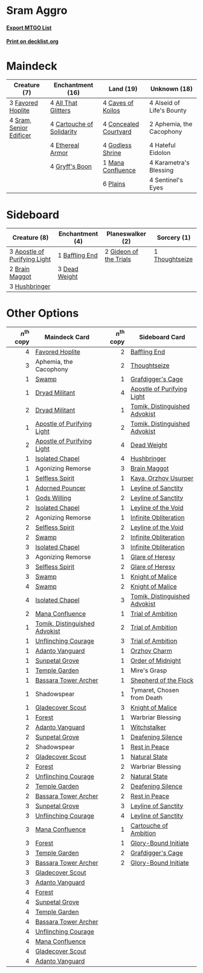 # Sram Aggro

#### [Export MTGO List](../collection/Sram%20Aggro/Sram%20Aggro.txt)
#### [Print on decklist.org](http://decklist.org/?deckmain=4%09All%20That%20Glitters%0A4%09Alseid%20of%20Life's%20Bounty%0A2%09Aphemia,%20the%20Cacophony%0A4%09Cartouche%20of%20Solidarity%0A4%09Caves%20of%20Koilos%0A4%09Concealed%20Courtyard%0A4%09Ethereal%20Armor%0A3%09Favored%20Hoplite%0A4%09Godless%20Shrine%0A4%09Gryff's%20Boon%0A4%09Hateful%20Eidolon%0A4%09Karametra's%20Blessing%0A1%09Mana%20Confluence%0A6%09Plains%0A4%09Sentinel's%20Eyes%0A4%09Sram,%20Senior%20Edificer&deckside=3%09Apostle%20of%20Purifying%20Light%0A1%09Baffling%20End%0A2%09Brain%20Maggot%0A3%09Dead%20Weight%0A2%09Gideon%20of%20the%20Trials%0A3%09Hushbringer%0A1%09Thoughtseize)
# Maindeck

|                                           Creature (7)                                           |                                          Enchantment (16)                                          |                                           Land (19)                                            |      Unknown (18)       |
|--------------------------------------------------------------------------------------------------|----------------------------------------------------------------------------------------------------|------------------------------------------------------------------------------------------------|-------------------------|
|3 [Favored Hoplite](http://gatherer.wizards.com/Pages/Card/Details.aspx?multiverseid=373596)      |4 [All That Glitters](http://gatherer.wizards.com/Pages/Card/Details.aspx?multiverseid=472964)      |4 [Caves of Koilos](http://gatherer.wizards.com/Pages/Card/Details.aspx?multiverseid=129497)    |4 Alseid of Life's Bounty|
|4 [Sram, Senior Edificer](http://gatherer.wizards.com/Pages/Card/Details.aspx?multiverseid=423690)|4 [Cartouche of Solidarity](http://gatherer.wizards.com/Pages/Card/Details.aspx?multiverseid=426709)|4 [Concealed Courtyard](http://gatherer.wizards.com/Pages/Card/Details.aspx?multiverseid=417818)|2 Aphemia, the Cacophony |
|                                                                                                  |4 [Ethereal Armor](http://gatherer.wizards.com/Pages/Card/Details.aspx?multiverseid=265414)         |4 [Godless Shrine](http://gatherer.wizards.com/Pages/Card/Details.aspx?multiverseid=405099)     |4 Hateful Eidolon        |
|                                                                                                  |4 [Gryff's Boon](http://gatherer.wizards.com/Pages/Card/Details.aspx?multiverseid=409758)           |1 [Mana Confluence](http://gatherer.wizards.com/Pages/Card/Details.aspx?multiverseid=409573)    |4 Karametra's Blessing   |
|                                                                                                  |                                                                                                    |6 [Plains](http://gatherer.wizards.com/Pages/Card/Details.aspx?multiverseid=439856)             |4 Sentinel's Eyes        |


# Sideboard

|                                             Creature (8)                                              |                                     Enchantment (4)                                     |                                        Planeswalker (2)                                         |                                       Sorcery (1)                                       |
|-------------------------------------------------------------------------------------------------------|-----------------------------------------------------------------------------------------|-------------------------------------------------------------------------------------------------|-----------------------------------------------------------------------------------------|
|3 [Apostle of Purifying Light](http://gatherer.wizards.com/Pages/Card/Details.aspx?multiverseid=466760)|1 [Baffling End](http://gatherer.wizards.com/Pages/Card/Details.aspx?multiverseid=439658)|2 [Gideon of the Trials](http://gatherer.wizards.com/Pages/Card/Details.aspx?multiverseid=426716)|1 [Thoughtseize](http://gatherer.wizards.com/Pages/Card/Details.aspx?multiverseid=438676)|
|2 [Brain Maggot](http://gatherer.wizards.com/Pages/Card/Details.aspx?multiverseid=380382)              |3 [Dead Weight](http://gatherer.wizards.com/Pages/Card/Details.aspx?multiverseid=452817) |                                                                                                 |                                                                                         |
|3 [Hushbringer](http://gatherer.wizards.com/Pages/Card/Details.aspx?multiverseid=472980)               |                                                                                         |                                                                                                 |                                                                                         |


# Other Options

|*n*<sup>th</sup> copy|                                             Maindeck Card                                              |*n*<sup>th</sup> copy|                                             Sideboard Card                                             |
|--------------------:|--------------------------------------------------------------------------------------------------------|--------------------:|--------------------------------------------------------------------------------------------------------|
|                    4|[Favored Hoplite](http://gatherer.wizards.com/Pages/Card/Details.aspx?multiverseid=373596)              |                    2|[Baffling End](http://gatherer.wizards.com/Pages/Card/Details.aspx?multiverseid=439658)                 |
|                    3|Aphemia, the Cacophony                                                                                  |                    2|[Thoughtseize](http://gatherer.wizards.com/Pages/Card/Details.aspx?multiverseid=438676)                 |
|                    1|[Swamp](http://gatherer.wizards.com/Pages/Card/Details.aspx?multiverseid=439858)                        |                    1|[Grafdigger's Cage](http://gatherer.wizards.com/Pages/Card/Details.aspx?multiverseid=278452)            |
|                    1|[Dryad Militant](http://gatherer.wizards.com/Pages/Card/Details.aspx?multiverseid=456369)               |                    4|[Apostle of Purifying Light](http://gatherer.wizards.com/Pages/Card/Details.aspx?multiverseid=466760)   |
|                    2|[Dryad Militant](http://gatherer.wizards.com/Pages/Card/Details.aspx?multiverseid=456369)               |                    1|[Tomik, Distinguished Advokist](http://gatherer.wizards.com/Pages/Card/Details.aspx?multiverseid=460961)|
|                    1|[Apostle of Purifying Light](http://gatherer.wizards.com/Pages/Card/Details.aspx?multiverseid=466760)   |                    2|[Tomik, Distinguished Advokist](http://gatherer.wizards.com/Pages/Card/Details.aspx?multiverseid=460961)|
|                    2|[Apostle of Purifying Light](http://gatherer.wizards.com/Pages/Card/Details.aspx?multiverseid=466760)   |                    4|[Dead Weight](http://gatherer.wizards.com/Pages/Card/Details.aspx?multiverseid=452817)                  |
|                    1|[Isolated Chapel](http://gatherer.wizards.com/Pages/Card/Details.aspx?multiverseid=443129)              |                    4|[Hushbringer](http://gatherer.wizards.com/Pages/Card/Details.aspx?multiverseid=472980)                  |
|                    1|Agonizing Remorse                                                                                       |                    3|[Brain Maggot](http://gatherer.wizards.com/Pages/Card/Details.aspx?multiverseid=380382)                 |
|                    1|[Selfless Spirit](http://gatherer.wizards.com/Pages/Card/Details.aspx?multiverseid=414332)              |                    1|[Kaya, Orzhov Usurper](http://gatherer.wizards.com/Pages/Card/Details.aspx?multiverseid=460129)         |
|                    1|[Adorned Pouncer](http://gatherer.wizards.com/Pages/Card/Details.aspx?multiverseid=430691)              |                    1|[Leyline of Sanctity](http://gatherer.wizards.com/Pages/Card/Details.aspx?multiverseid=204993)          |
|                    1|[Gods Willing](http://gatherer.wizards.com/Pages/Card/Details.aspx?multiverseid=442005)                 |                    2|[Leyline of Sanctity](http://gatherer.wizards.com/Pages/Card/Details.aspx?multiverseid=204993)          |
|                    2|[Isolated Chapel](http://gatherer.wizards.com/Pages/Card/Details.aspx?multiverseid=443129)              |                    1|[Leyline of the Void](http://gatherer.wizards.com/Pages/Card/Details.aspx?multiverseid=107682)          |
|                    2|Agonizing Remorse                                                                                       |                    1|[Infinite Obliteration](http://gatherer.wizards.com/Pages/Card/Details.aspx?multiverseid=398503)        |
|                    2|[Selfless Spirit](http://gatherer.wizards.com/Pages/Card/Details.aspx?multiverseid=414332)              |                    2|[Leyline of the Void](http://gatherer.wizards.com/Pages/Card/Details.aspx?multiverseid=107682)          |
|                    2|[Swamp](http://gatherer.wizards.com/Pages/Card/Details.aspx?multiverseid=439858)                        |                    2|[Infinite Obliteration](http://gatherer.wizards.com/Pages/Card/Details.aspx?multiverseid=398503)        |
|                    3|[Isolated Chapel](http://gatherer.wizards.com/Pages/Card/Details.aspx?multiverseid=443129)              |                    3|[Infinite Obliteration](http://gatherer.wizards.com/Pages/Card/Details.aspx?multiverseid=398503)        |
|                    3|Agonizing Remorse                                                                                       |                    1|[Glare of Heresy](http://gatherer.wizards.com/Pages/Card/Details.aspx?multiverseid=373691)              |
|                    3|[Selfless Spirit](http://gatherer.wizards.com/Pages/Card/Details.aspx?multiverseid=414332)              |                    2|[Glare of Heresy](http://gatherer.wizards.com/Pages/Card/Details.aspx?multiverseid=373691)              |
|                    3|[Swamp](http://gatherer.wizards.com/Pages/Card/Details.aspx?multiverseid=439858)                        |                    1|[Knight of Malice](http://gatherer.wizards.com/Pages/Card/Details.aspx?multiverseid=442985)             |
|                    4|[Swamp](http://gatherer.wizards.com/Pages/Card/Details.aspx?multiverseid=439858)                        |                    2|[Knight of Malice](http://gatherer.wizards.com/Pages/Card/Details.aspx?multiverseid=442985)             |
|                    4|[Isolated Chapel](http://gatherer.wizards.com/Pages/Card/Details.aspx?multiverseid=443129)              |                    3|[Tomik, Distinguished Advokist](http://gatherer.wizards.com/Pages/Card/Details.aspx?multiverseid=460961)|
|                    2|[Mana Confluence](http://gatherer.wizards.com/Pages/Card/Details.aspx?multiverseid=409573)              |                    1|[Trial of Ambition](http://gatherer.wizards.com/Pages/Card/Details.aspx?multiverseid=426815)            |
|                    1|[Tomik, Distinguished Advokist](http://gatherer.wizards.com/Pages/Card/Details.aspx?multiverseid=460961)|                    2|[Trial of Ambition](http://gatherer.wizards.com/Pages/Card/Details.aspx?multiverseid=426815)            |
|                    1|[Unflinching Courage](http://gatherer.wizards.com/Pages/Card/Details.aspx?multiverseid=446198)          |                    3|[Trial of Ambition](http://gatherer.wizards.com/Pages/Card/Details.aspx?multiverseid=426815)            |
|                    1|[Adanto Vanguard](http://gatherer.wizards.com/Pages/Card/Details.aspx?multiverseid=435152)              |                    1|[Orzhov Charm](http://gatherer.wizards.com/Pages/Card/Details.aspx?multiverseid=460468)                 |
|                    1|[Sunpetal Grove](http://gatherer.wizards.com/Pages/Card/Details.aspx?multiverseid=420946)               |                    1|[Order of Midnight](http://gatherer.wizards.com/Pages/Card/Details.aspx?multiverseid=473061)            |
|                    1|[Temple Garden](http://gatherer.wizards.com/Pages/Card/Details.aspx?multiverseid=405112)                |                    1|Mire's Grasp                                                                                            |
|                    1|[Bassara Tower Archer](http://gatherer.wizards.com/Pages/Card/Details.aspx?multiverseid=380376)         |                    1|[Shepherd of the Flock](http://gatherer.wizards.com/Pages/Card/Details.aspx?multiverseid=472990)        |
|                    1|Shadowspear                                                                                             |                    1|Tymaret, Chosen from Death                                                                              |
|                    1|[Gladecover Scout](http://gatherer.wizards.com/Pages/Card/Details.aspx?multiverseid=220082)             |                    3|[Knight of Malice](http://gatherer.wizards.com/Pages/Card/Details.aspx?multiverseid=442985)             |
|                    1|[Forest](http://gatherer.wizards.com/Pages/Card/Details.aspx?multiverseid=439860)                       |                    1|Warbriar Blessing                                                                                       |
|                    2|[Adanto Vanguard](http://gatherer.wizards.com/Pages/Card/Details.aspx?multiverseid=435152)              |                    1|[Witchstalker](http://gatherer.wizards.com/Pages/Card/Details.aspx?multiverseid=370806)                 |
|                    2|[Sunpetal Grove](http://gatherer.wizards.com/Pages/Card/Details.aspx?multiverseid=420946)               |                    1|[Deafening Silence](http://gatherer.wizards.com/Pages/Card/Details.aspx?multiverseid=472972)            |
|                    2|Shadowspear                                                                                             |                    1|[Rest in Peace](http://gatherer.wizards.com/Pages/Card/Details.aspx?multiverseid=442021)                |
|                    2|[Gladecover Scout](http://gatherer.wizards.com/Pages/Card/Details.aspx?multiverseid=220082)             |                    1|[Natural State](http://gatherer.wizards.com/Pages/Card/Details.aspx?multiverseid=407646)                |
|                    2|[Forest](http://gatherer.wizards.com/Pages/Card/Details.aspx?multiverseid=439860)                       |                    2|Warbriar Blessing                                                                                       |
|                    2|[Unflinching Courage](http://gatherer.wizards.com/Pages/Card/Details.aspx?multiverseid=446198)          |                    2|[Natural State](http://gatherer.wizards.com/Pages/Card/Details.aspx?multiverseid=407646)                |
|                    2|[Temple Garden](http://gatherer.wizards.com/Pages/Card/Details.aspx?multiverseid=405112)                |                    2|[Deafening Silence](http://gatherer.wizards.com/Pages/Card/Details.aspx?multiverseid=472972)            |
|                    2|[Bassara Tower Archer](http://gatherer.wizards.com/Pages/Card/Details.aspx?multiverseid=380376)         |                    2|[Rest in Peace](http://gatherer.wizards.com/Pages/Card/Details.aspx?multiverseid=442021)                |
|                    3|[Sunpetal Grove](http://gatherer.wizards.com/Pages/Card/Details.aspx?multiverseid=420946)               |                    3|[Leyline of Sanctity](http://gatherer.wizards.com/Pages/Card/Details.aspx?multiverseid=204993)          |
|                    3|[Unflinching Courage](http://gatherer.wizards.com/Pages/Card/Details.aspx?multiverseid=446198)          |                    4|[Leyline of Sanctity](http://gatherer.wizards.com/Pages/Card/Details.aspx?multiverseid=204993)          |
|                    3|[Mana Confluence](http://gatherer.wizards.com/Pages/Card/Details.aspx?multiverseid=409573)              |                    1|[Cartouche of Ambition](http://gatherer.wizards.com/Pages/Card/Details.aspx?multiverseid=426785)        |
|                    3|[Forest](http://gatherer.wizards.com/Pages/Card/Details.aspx?multiverseid=439860)                       |                    1|[Glory-Bound Initiate](http://gatherer.wizards.com/Pages/Card/Details.aspx?multiverseid=426718)         |
|                    3|[Temple Garden](http://gatherer.wizards.com/Pages/Card/Details.aspx?multiverseid=405112)                |                    2|[Grafdigger's Cage](http://gatherer.wizards.com/Pages/Card/Details.aspx?multiverseid=278452)            |
|                    3|[Bassara Tower Archer](http://gatherer.wizards.com/Pages/Card/Details.aspx?multiverseid=380376)         |                    2|[Glory-Bound Initiate](http://gatherer.wizards.com/Pages/Card/Details.aspx?multiverseid=426718)         |
|                    3|[Gladecover Scout](http://gatherer.wizards.com/Pages/Card/Details.aspx?multiverseid=220082)             |                     |                                                                                                        |
|                    3|[Adanto Vanguard](http://gatherer.wizards.com/Pages/Card/Details.aspx?multiverseid=435152)              |                     |                                                                                                        |
|                    4|[Forest](http://gatherer.wizards.com/Pages/Card/Details.aspx?multiverseid=439860)                       |                     |                                                                                                        |
|                    4|[Sunpetal Grove](http://gatherer.wizards.com/Pages/Card/Details.aspx?multiverseid=420946)               |                     |                                                                                                        |
|                    4|[Temple Garden](http://gatherer.wizards.com/Pages/Card/Details.aspx?multiverseid=405112)                |                     |                                                                                                        |
|                    4|[Bassara Tower Archer](http://gatherer.wizards.com/Pages/Card/Details.aspx?multiverseid=380376)         |                     |                                                                                                        |
|                    4|[Unflinching Courage](http://gatherer.wizards.com/Pages/Card/Details.aspx?multiverseid=446198)          |                     |                                                                                                        |
|                    4|[Mana Confluence](http://gatherer.wizards.com/Pages/Card/Details.aspx?multiverseid=409573)              |                     |                                                                                                        |
|                    4|[Gladecover Scout](http://gatherer.wizards.com/Pages/Card/Details.aspx?multiverseid=220082)             |                     |                                                                                                        |
|                    4|[Adanto Vanguard](http://gatherer.wizards.com/Pages/Card/Details.aspx?multiverseid=435152)              |                     |                                                                                                        |


